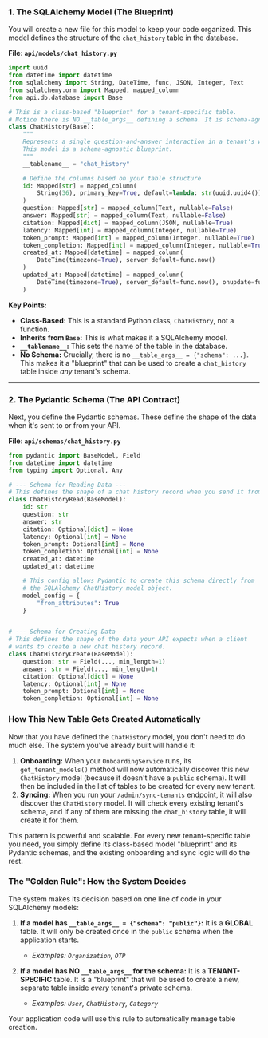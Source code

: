 ### 1. The SQLAlchemy Model (The Blueprint)

You will create a new file for this model to keep your code organized. This model defines the structure of the `chat_history` table in the database.

**File: `api/models/chat_history.py`**
```python
import uuid
from datetime import datetime
from sqlalchemy import String, DateTime, func, JSON, Integer, Text
from sqlalchemy.orm import Mapped, mapped_column
from api.db.database import Base

# This is a class-based "blueprint" for a tenant-specific table.
# Notice there is NO __table_args__ defining a schema. It is schema-agnostic.
class ChatHistory(Base):
    """
    Represents a single question-and-answer interaction in a tenant's workspace.
    This model is a schema-agnostic blueprint.
    """
    __tablename__ = "chat_history"

    # Define the columns based on your table structure
    id: Mapped[str] = mapped_column(
        String(36), primary_key=True, default=lambda: str(uuid.uuid4())
    )
    question: Mapped[str] = mapped_column(Text, nullable=False)
    answer: Mapped[str] = mapped_column(Text, nullable=False)
    citation: Mapped[dict] = mapped_column(JSON, nullable=True)
    latency: Mapped[int] = mapped_column(Integer, nullable=True)
    token_prompt: Mapped[int] = mapped_column(Integer, nullable=True)
    token_completion: Mapped[int] = mapped_column(Integer, nullable=True)
    created_at: Mapped[datetime] = mapped_column(
        DateTime(timezone=True), server_default=func.now()
    )
    updated_at: Mapped[datetime] = mapped_column(
        DateTime(timezone=True), server_default=func.now(), onupdate=func.now()
    )

```

**Key Points:**

*   **Class-Based:** This is a standard Python class, `ChatHistory`, not a function.
*   **Inherits from `Base`:** This is what makes it a SQLAlchemy model.
*   **`__tablename__`:** This sets the name of the table in the database.
*   **No Schema:** Crucially, there is no `__table_args__ = {"schema": ...}`. This makes it a "blueprint" that can be used to create a `chat_history` table inside *any* tenant's schema.

---

### 2. The Pydantic Schema (The API Contract)

Next, you define the Pydantic schemas. These define the shape of the data when it's sent to or from your API.

**File: `api/schemas/chat_history.py`**
```python
from pydantic import BaseModel, Field
from datetime import datetime
from typing import Optional, Any

# --- Schema for Reading Data ---
# This defines the shape of a chat history record when you send it from your API.
class ChatHistoryRead(BaseModel):
    id: str
    question: str
    answer: str
    citation: Optional[dict] = None
    latency: Optional[int] = None
    token_prompt: Optional[int] = None
    token_completion: Optional[int] = None
    created_at: datetime
    updated_at: datetime

    # This config allows Pydantic to create this schema directly from
    # the SQLAlchemy ChatHistory model object.
    model_config = {
        "from_attributes": True
    }


# --- Schema for Creating Data ---
# This defines the shape of the data your API expects when a client
# wants to create a new chat history record.
class ChatHistoryCreate(BaseModel):
    question: str = Field(..., min_length=1)
    answer: str = Field(..., min_length=1)
    citation: Optional[dict] = None
    latency: Optional[int] = None
    token_prompt: Optional[int] = None
    token_completion: Optional[int] = None

```

### How This New Table Gets Created Automatically

Now that you have defined the `ChatHistory` model, you don't need to do much else. The system you've already built will handle it:

1.  **Onboarding:** When your `OnboardingService` runs, its `get_tenant_models()` method will now automatically discover this new `ChatHistory` model (because it doesn't have a `public` schema). It will then be included in the list of tables to be created for every new tenant.
2.  **Syncing:** When you run your `/admin/sync-tenants` endpoint, it will also discover the `ChatHistory` model. It will check every existing tenant's schema, and if any of them are missing the `chat_history` table, it will create it for them.

This pattern is powerful and scalable. For every new tenant-specific table you need, you simply define its class-based model "blueprint" and its Pydantic schemas, and the existing onboarding and sync logic will do the rest.


### The "Golden Rule": How the System Decides

The system makes its decision based on one line of code in your SQLAlchemy models:

1.  **If a model has `__table_args__ = {"schema": "public"}`:** It is a **GLOBAL** table. It will only be created once in the `public` schema when the application starts.
    *   *Examples: `Organization`, `OTP`*

2.  **If a model has NO `__table_args__` for the schema:** It is a **TENANT-SPECIFIC** table. It is a "blueprint" that will be used to create a new, separate table inside *every* tenant's private schema.
    *   *Examples: `User`, `ChatHistory`, `Category`*

Your application code will use this rule to automatically manage table creation.
